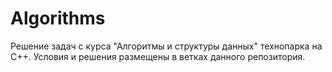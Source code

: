 # Algorithms

Решение задач с курса "Алгоритмы и структуры данных" технопарка на С++. Условия и решения размещены в ветках данного репозитория.
